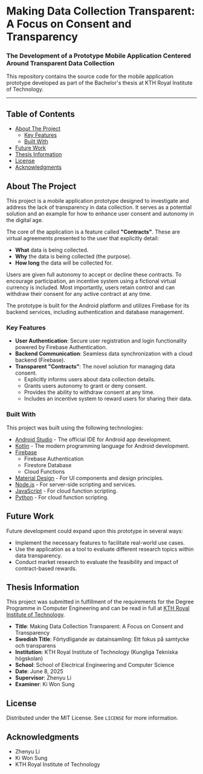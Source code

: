 # Making Data Collection Transparent: A Focus on Consent and Transparency

### The Development of a Prototype Mobile Application Centered Around Transparent Data Collection

This repository contains the source code for the mobile application prototype developed as part of the Bachelor's thesis at KTH Royal Institute of Technology.

---

## Table of Contents

- [About The Project](#about-the-project)
  - [Key Features](#key-features)
  - [Built With](#built-with)
- [Future Work](#future-work)
- [Thesis Information](#thesis-information)
- [License](#license)
- [Acknowledgments](#acknowledgments)

## About The Project

This project is a mobile application prototype designed to investigate and address the lack of transparency in data collection. It serves as a potential solution and an example for how to enhance user consent and autonomy in the digital age.

The core of the application is a feature called **"Contracts"**. These are virtual agreements presented to the user that explicitly detail:
*   **What** data is being collected.
*   **Why** the data is being collected (the purpose).
*   **How long** the data will be collected for.

Users are given full autonomy to accept or decline these contracts. To encourage participation, an incentive system using a fictional virtual currency is included. Most importantly, users retain control and can withdraw their consent for any active contract at any time.

The prototype is built for the Android platform and utilizes Firebase for its backend services, including authentication and database management.

### Key Features

*   **User Authentication**: Secure user registration and login functionality powered by Firebase Authentication.
*   **Backend Communication**: Seamless data synchronization with a cloud backend (Firebase).
*   **Transparent "Contracts"**: The novel solution for managing data consent.
    *   Explicitly informs users about data collection details.
    *   Grants users autonomy to grant or deny consent.
    *   Provides the ability to withdraw consent at any time.
    *   Includes an incentive system to reward users for sharing their data.

### Built With

This project was built using the following technologies:

*   [Android Studio](https://developer.android.com/studio) - The official IDE for Android app development.
*   [Kotlin](https://kotlinlang.org/) - The modern programming language for Android development.
*   [Firebase](https://firebase.google.com/)
    *   Firebase Authentication
    *   Firestore Database
    *   Cloud Functions
*   [Material Design](https://material.io/) - For UI components and design principles.
*   [Node.js](https://nodejs.org/) - For server-side scripting and services.
*   [JavaScript](https://developer.mozilla.org/en-US/docs/Web/JavaScript) - For cloud function scripting.
*   [Python](https://www.python.org/) - For cloud function scripting.

## Future Work

Future development could expand upon this prototype in several ways:

*   Implement the necessary features to facilitate real-world use cases.
*   Use the application as a tool to evaluate different research topics within data transparency.
*   Conduct market research to evaluate the feasibility and impact of contract-based rewards.

## Thesis Information

This project was submitted in fulfillment of the requirements for the Degree Programme in Computer Engineering and can be read in full at [KTH Royal Institute of Technology](https://kth.diva-portal.org/smash/record.jsf?pid=diva2:1986383).

*   **Title**: Making Data Collection Transparent: A Focus on Consent and Transparency
*   **Swedish Title**: Förtydligande av datainsamling: Ett fokus på samtycke och transparens
*   **Institution**: KTH Royal Institute of Technology (Kungliga Tekniska högskolan)
*   **School**: School of Electrical Engineering and Computer Science
*   **Date**: June 8, 2025
*   **Supervisor**: Zhenyu Li
*   **Examiner**: Ki Won Sung

## License

Distributed under the MIT License. See `LICENSE` for more information.

## Acknowledgments

*   Zhenyu Li
*   Ki Won Sung
*   KTH Royal Institute of Technology

